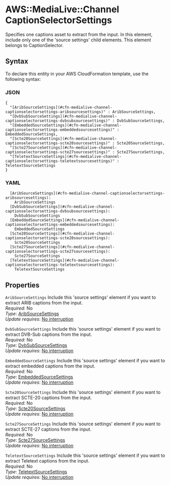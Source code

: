# AWS::MediaLive::Channel CaptionSelectorSettings<a name="aws-properties-medialive-channel-captionselectorsettings"></a>

Specifies one captions asset to extract from the input\. In this element, include only one of the 'source settings' child elements\. This element belongs to CaptionSelector\.

## Syntax<a name="aws-properties-medialive-channel-captionselectorsettings-syntax"></a>

To declare this entity in your AWS CloudFormation template, use the following syntax:

### JSON<a name="aws-properties-medialive-channel-captionselectorsettings-syntax.json"></a>

```
{
  "[AribSourceSettings](#cfn-medialive-channel-captionselectorsettings-aribsourcesettings)" : AribSourceSettings,
  "[DvbSubSourceSettings](#cfn-medialive-channel-captionselectorsettings-dvbsubsourcesettings)" : DvbSubSourceSettings,
  "[EmbeddedSourceSettings](#cfn-medialive-channel-captionselectorsettings-embeddedsourcesettings)" : EmbeddedSourceSettings,
  "[Scte20SourceSettings](#cfn-medialive-channel-captionselectorsettings-scte20sourcesettings)" : Scte20SourceSettings,
  "[Scte27SourceSettings](#cfn-medialive-channel-captionselectorsettings-scte27sourcesettings)" : Scte27SourceSettings,
  "[TeletextSourceSettings](#cfn-medialive-channel-captionselectorsettings-teletextsourcesettings)" : TeletextSourceSettings
}
```

### YAML<a name="aws-properties-medialive-channel-captionselectorsettings-syntax.yaml"></a>

```
  [AribSourceSettings](#cfn-medialive-channel-captionselectorsettings-aribsourcesettings): 
    AribSourceSettings
  [DvbSubSourceSettings](#cfn-medialive-channel-captionselectorsettings-dvbsubsourcesettings): 
    DvbSubSourceSettings
  [EmbeddedSourceSettings](#cfn-medialive-channel-captionselectorsettings-embeddedsourcesettings): 
    EmbeddedSourceSettings
  [Scte20SourceSettings](#cfn-medialive-channel-captionselectorsettings-scte20sourcesettings): 
    Scte20SourceSettings
  [Scte27SourceSettings](#cfn-medialive-channel-captionselectorsettings-scte27sourcesettings): 
    Scte27SourceSettings
  [TeletextSourceSettings](#cfn-medialive-channel-captionselectorsettings-teletextsourcesettings): 
    TeletextSourceSettings
```

## Properties<a name="aws-properties-medialive-channel-captionselectorsettings-properties"></a>

`AribSourceSettings`  <a name="cfn-medialive-channel-captionselectorsettings-aribsourcesettings"></a>
Include this 'source settings' element if you want to extract ARIB captions from the input\.  
*Required*: No  
*Type*: [AribSourceSettings](aws-properties-medialive-channel-aribsourcesettings.md)  
*Update requires*: [No interruption](https://docs.aws.amazon.com/AWSCloudFormation/latest/UserGuide/using-cfn-updating-stacks-update-behaviors.html#update-no-interrupt)

`DvbSubSourceSettings`  <a name="cfn-medialive-channel-captionselectorsettings-dvbsubsourcesettings"></a>
Include this 'source settings' element if you want to extract DVB\-Sub captions from the input\.  
*Required*: No  
*Type*: [DvbSubSourceSettings](aws-properties-medialive-channel-dvbsubsourcesettings.md)  
*Update requires*: [No interruption](https://docs.aws.amazon.com/AWSCloudFormation/latest/UserGuide/using-cfn-updating-stacks-update-behaviors.html#update-no-interrupt)

`EmbeddedSourceSettings`  <a name="cfn-medialive-channel-captionselectorsettings-embeddedsourcesettings"></a>
Include this 'source settings' element if you want to extract embedded captions from the input\.  
*Required*: No  
*Type*: [EmbeddedSourceSettings](aws-properties-medialive-channel-embeddedsourcesettings.md)  
*Update requires*: [No interruption](https://docs.aws.amazon.com/AWSCloudFormation/latest/UserGuide/using-cfn-updating-stacks-update-behaviors.html#update-no-interrupt)

`Scte20SourceSettings`  <a name="cfn-medialive-channel-captionselectorsettings-scte20sourcesettings"></a>
Include this 'source settings' element if you want to extract SCTE\-20 captions from the input\.  
*Required*: No  
*Type*: [Scte20SourceSettings](aws-properties-medialive-channel-scte20sourcesettings.md)  
*Update requires*: [No interruption](https://docs.aws.amazon.com/AWSCloudFormation/latest/UserGuide/using-cfn-updating-stacks-update-behaviors.html#update-no-interrupt)

`Scte27SourceSettings`  <a name="cfn-medialive-channel-captionselectorsettings-scte27sourcesettings"></a>
Include this 'source settings' element if you want to extract SCTE\-27 captions from the input\.  
*Required*: No  
*Type*: [Scte27SourceSettings](aws-properties-medialive-channel-scte27sourcesettings.md)  
*Update requires*: [No interruption](https://docs.aws.amazon.com/AWSCloudFormation/latest/UserGuide/using-cfn-updating-stacks-update-behaviors.html#update-no-interrupt)

`TeletextSourceSettings`  <a name="cfn-medialive-channel-captionselectorsettings-teletextsourcesettings"></a>
Include this 'source settings' element if you want to extract Teletext captions from the input\.  
*Required*: No  
*Type*: [TeletextSourceSettings](aws-properties-medialive-channel-teletextsourcesettings.md)  
*Update requires*: [No interruption](https://docs.aws.amazon.com/AWSCloudFormation/latest/UserGuide/using-cfn-updating-stacks-update-behaviors.html#update-no-interrupt)